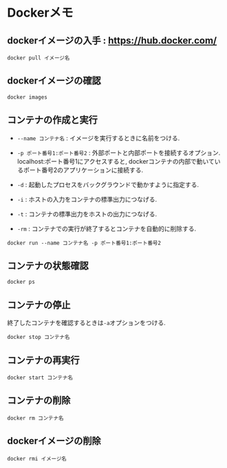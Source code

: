 # Dockerメモ

## dockerイメージの入手 : https://hub.docker.com/
```
docker pull イメージ名
```

## dockerイメージの確認
```
docker images
```

## コンテナの作成と実行
- `--name コンテナ名` :  イメージを実行するときに名前をつける.

- `-p ポート番号1:ポート番号2` : 外部ポートと内部ポートを接続するオプション. localhost:ポート番号1にアクセスすると, dockerコンテナの内部で動いているポート番号2のアプリケーションに接続する.
- `-d` : 起動したプロセスをバックグラウンドで動かすように指定する.
- `-i` : ホストの入力をコンテナの標準出力につなげる.
- `-t` : コンテナの標準出力をホストの出力につなげる.
- `-rm` : コンテナでの実行が終了するとコンテナを自動的に削除する. 
```
docker run --name コンテナ名 -p ポート番号1:ポート番号2
```

## コンテナの状態確認
```
docker ps
```

## コンテナの停止
終了したコンテナを確認するときは`-a`オプションをつける.
```
docker stop コンテナ名
```

## コンテナの再実行
```
docker start コンテナ名
```

## コンテナの削除
```
docker rm コンテナ名
```

## dockerイメージの削除
```
docker rmi イメージ名
```